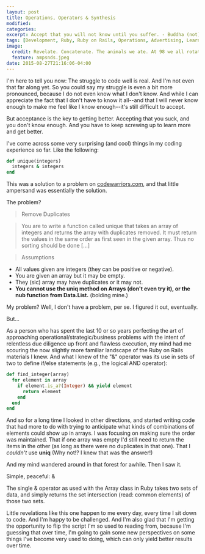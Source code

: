 ```yaml
---
layout: post
title: Operations, Operators & Synthesis
modified:
categories:
excerpt: Accept that you will not know until you suffer. - Buddha (not)
tags: [Development, Ruby, Ruby on Rails, Operations, Advertising, Learning]
image:
  credit: Revelate. Concatenate. The animals we ate. At 98 we all rotate.
  feature: ampsnds.jpeg
date: 2015-08-27T21:16:06-04:00
---
```

I'm here to tell you now: The struggle to code well is real. And I'm not even that far along yet. So you could say my struggle is even a bit more pronounced, because I do not even know what I don't know. And while I can appreciate the fact that I don't have to know it all--and that I will never know enough to make me feel like I know enough--it's still difficult to accept.

But acceptance is the key to getting better. Accepting that you suck, and you don't know enough. And you have to keep screwing up to learn more and get better.

I've come across some very surprising (and cool) things in my coding experience so far. Like the following:

~~~ ruby
def unique(integers)
  integers & integers
end
~~~

This was a solution to a problem on <a href="http://codewarriors.com">codewarriors.com</a>, and that little ampersand was essentially the solution.

The problem?

> Remove Duplicates

> You are to write a function called unique that takes an array of integers and returns the array with duplicates removed. It must return the values in the same order as first seen in the given array. Thus no sorting should be done [...]

> Assumptions
* All values given are integers (they can be positive or negative).
* You are given an array but it may be empty.
* They (sic) array may have duplicates or it may not.
* <b>You cannot use the uniq method on Arrays (don't even try it), or the nub function from Data.List.</b> (bolding mine.)

My problem? Well, I don't have a problem, per se. I figured it out, eventually.

But...

As a person who has spent the last 10 or so years perfecting the art of approaching operational/strategic/business problems with the intent of relentless due diligence up front and flawless execution, my mind had me scouring the now slightly more familiar landscape of the Ruby on Rails materials I knew. And what I knew of the "&" operator was its use in sets of two to define if/else statements (e.g., the logical AND operator):

~~~ ruby
def find_integer(array)
  for element in array
    if element.is_a?(Integer) && yield element
      return element
    end
  end
end
~~~

And so for a long time I looked in other directions, and started writing code that had more to do with trying to anticipate what kinds of combinations of elements could show up in arrays. I was focusing on making sure the order was maintained. That if one array was empty I'd still need to return the items in the other (as long as there were no duplicates in that one). That I <i>couldn't</i> use <b>uniq</b> (Why not!? I knew that was the answer!)

And my mind wandered around in that forest for awhile. Then I saw it.

Simple, peaceful: &

The single & operator as used with the Array class in Ruby takes two sets of data, and simply returns the set intersection (read: common elements) of those two sets.

Little revelations like this one happen to me every day, every time I sit down to code. And I'm happy to be challenged. And I'm also glad that I'm getting the opportunity to flip the script I'm so used to reading from, because I'm guessing that over time, I'm going to gain some new perspectives on some things I've become very used to doing, which can only yield better results over time.
